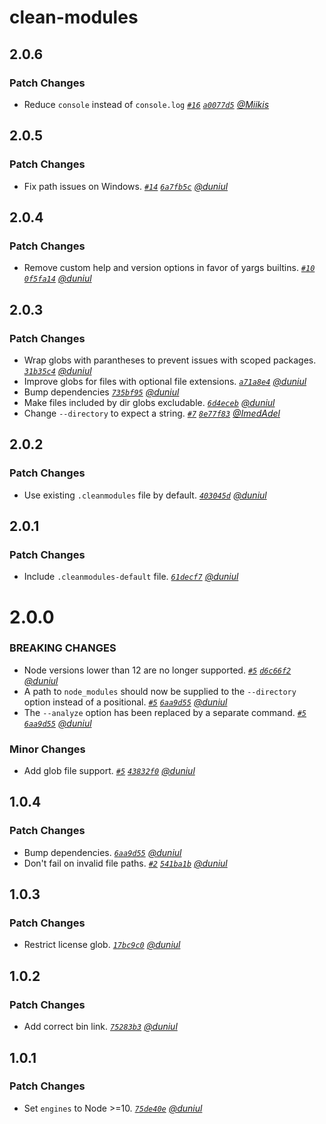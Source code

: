 # clean-modules

## 2.0.6

### Patch Changes

- Reduce `console` instead of `console.log` _[`#16`](https://github.com/duniul/clean-modules/pull/16) [`a0077d5`](https://github.com/duniul/clean-modules/commit/a0077d579b17650b284c4a5bc4f452e66356a423) [@Miikis](https://github.com/Miikis)_

## 2.0.5

### Patch Changes

- Fix path issues on Windows. _[`#14`](https://github.com/duniul/clean-modules/pull/14) [`6a7fb5c`](https://github.com/duniul/clean-modules/commit/6a7fb5c015d9f1869fa8b016d63c8cd390a5e2a1) [@duniul](https://github.com/duniul)_

## 2.0.4

### Patch Changes

- Remove custom help and version options in favor of yargs builtins. _[`#10`](https://github.com/duniul/clean-modules/pull/10) [`0f5fa14`](https://github.com/duniul/clean-modules/commit/0f5fa148b81a6bca1650430596ebc34779a4b126) [@duniul](https://github.com/duniul)_

## 2.0.3

### Patch Changes

- Wrap globs with parantheses to prevent issues with scoped packages. _[`31b35c4`](https://github.com/duniul/clean-modules/commit/31b35c4e7aa2bc7ffc76300bb9177c43f794940a) [@duniul](https://github.com/duniul)_
- Improve globs for files with optional file extensions.  _[`a71a8e4`](https://github.com/duniul/clean-modules/commit/a71a8e4ca29a35e74806267e379a85c2e5764721) [@duniul](https://github.com/duniul)_
- Bump dependencies _[`735bf95`](https://github.com/duniul/clean-modules/commit/735bf9586bac7fab59f01170bf192090de274903) [@duniul](https://github.com/duniul)_
- Make files included by dir globs excludable. _[`6d4eceb`](https://github.com/duniul/clean-modules/commit/6d4ecebe33034be2a2997ebb93d8c1cb012f363a) [@duniul](https://github.com/duniul)_
- Change `--directory` to expect a string. _[`#7`](https://github.com/duniul/clean-modules/pull/7) [`8e77f83`](https://github.com/duniul/clean-modules/commit/8e77f830c5b523d47906f87c8e68a988e55f5cdf) [@ImedAdel](https://github.com/ImedAdel)_

## 2.0.2

### Patch Changes

- Use existing `.cleanmodules` file by default. _[`403045d`](https://github.com/duniul/clean-modules/commit/403045d275c36f2c27f13646fdb45ed53902b01a) [@duniul](https://github.com/duniul)_

## 2.0.1

### Patch Changes

- Include `.cleanmodules-default` file. _[`61decf7`](https://github.com/duniul/clean-modules/commit/61decf7fd9b635f35daba10a58e7464c4db26b4a) [@duniul](https://github.com/duniul)_

# 2.0.0

### BREAKING CHANGES

- Node versions lower than 12 are no longer supported. _[`#5`](https://github.com/duniul/clean-modules/pull/5) [`d6c66f2`](https://github.com/duniul/clean-modules/commit/d6c66f2ab75ec03a573b848c396d74316fc085d6) [@duniul](https://github.com/duniul)_
- A path to `node_modules` should now be supplied to the `--directory` option instead of a positional. _[`#5`](https://github.com/duniul/clean-modules/pull/5) [`6aa9d55`](https://github.com/duniul/clean-modules/commit/6aa9d556fe0fa42b70966c6e7788442dae7a3426) [@duniul](https://github.com/duniul)_
- The `--analyze` option has been replaced by a separate command. _[`#5`](https://github.com/duniul/clean-modules/pull/5) [`6aa9d55`](https://github.com/duniul/clean-modules/commit/6aa9d556fe0fa42b70966c6e7788442dae7a3426) [@duniul](https://github.com/duniul)_

### Minor Changes

- Add glob file support. _[`#5`](https://github.com/duniul/clean-modules/pull/5) [`43832f0`](https://github.com/duniul/clean-modules/commit/43832f08582ef55f33c7ee481c949a267a8f8a1d) [@duniul](https://github.com/duniul)_

## 1.0.4

### Patch Changes

- Bump dependencies. _[`6aa9d55`](https://github.com/duniul/clean-modules/commit/6aa9d556fe0fa42b70966c6e7788442dae7a3426) [@duniul](https://github.com/duniul)_
- Don't fail on invalid file paths. _[`#2`](https://github.com/duniul/clean-modules/pull/2) [`541ba1b`](https://github.com/duniul/clean-modules/commit/541ba1b3ca033b90df414fdcf6cea5f655daf3ae) [@duniul](https://github.com/duniul)_

## 1.0.3

### Patch Changes

- Restrict license glob. _[`17bc9c0`](https://github.com/duniul/clean-modules/commit/17bc9c029f8197a7cb4514fd11eef32023855243) [@duniul](https://github.com/duniul)_

## 1.0.2

### Patch Changes

- Add correct bin link. _[`75283b3`](https://github.com/duniul/clean-modules/commit/75283b3b0e5a42597e90209f60f85e83fc7429d7) [@duniul](https://github.com/duniul)_

## 1.0.1

### Patch Changes

- Set `engines` to Node >=10. _[`75de40e`](https://github.com/duniul/clean-modules/commit/75de40eca44847cefb269b2b36ce2f36b27a93ca) [@duniul](https://github.com/duniul)_
